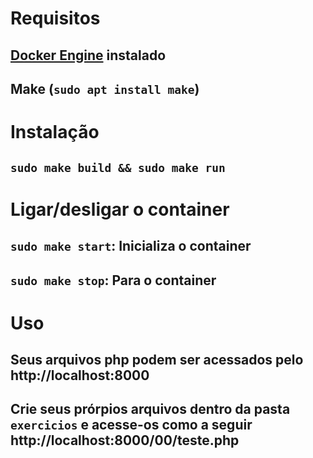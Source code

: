 # Requisitos
## [Docker Engine](https://docs.docker.com/engine/install/) instalado
## Make (`sudo apt install make`)

# Instalação
## `sudo make build && sudo make run`

# Ligar/desligar o container
## `sudo make start`: Inicializa o container
## `sudo make stop`: Para o container

# Uso
## Seus arquivos php podem ser acessados pelo http://localhost:8000
## Crie seus prórpios arquivos dentro da pasta `exercicios` e acesse-os como a seguir http://localhost:8000/00/teste.php